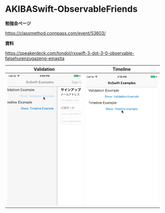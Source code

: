AKIBASwift-ObservableFriends
====

**勉強会ページ**

https://classmethod.connpass.com/event/53603/

**資料**

https://speakerdeck.com/tondol/rxswift-3-dot-3-0-observable-falsehurenzugazeng-emasita

| Validation | Timeline |
| --- | --- |
| ![image](https://raw.githubusercontent.com/tondol/AKIBASwift-ObservableFriends/master/doc_validation.gif) | ![image](https://raw.githubusercontent.com/tondol/AKIBASwift-ObservableFriends/master/doc_timeline.gif) |

